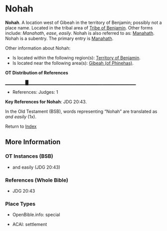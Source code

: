 # Nohah
**Nohah**. 
A location west of Gibeah in the territory of Benjamin; possibly not a place name. 
Located in the tribal area of [Tribe of Benjamin](../../../groups/md/acai/Benjamin.md). 
Other forms include: 
*Manahath*, *ease*, *easily*. 
Nohah is also referred to as: 
[Manahath](Manahath.md). 
Nohah is a subentry. The primary entry is 
[Manahath](Manahath.md). 




Other information about Nohah:


* Is located within the following region(s): 
[Territory of Benjamin](TerritoryOfBenjamin.md). 
* Is located near the following area(s): 
[Gibeah (of Phinehas)](Gibeah.2.md). 


**OT Distribution of References**

▁▁▁▁▁▁█▁▁▁▁▁▁▁▁▁▁▁▁▁▁▁▁▁▁▁▁▁▁▁▁▁▁▁▁▁▁▁▁
* References: Judges: 1



**Key References for Nohah**: 
JDG 20:43. 


In the Old Testament (BSB), words representing “Nohah” are translated as 
*and easily* (1x). 




Return to [Index](00-Index.md)

## More Information

### OT Instances (BSB)

* and easily (JDG 20:43)



### References (Whole Bible)

* JDG 20:43


### Place Types

* OpenBible.info: special

* ACAI: settlement




